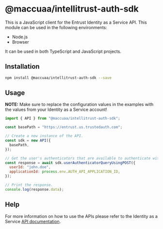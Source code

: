 # @maccuaa/intellitrust-auth-sdk

This is a JavaScript client for the Entrust Identity as a Service  API. This module can be used in the following environments:

- Node.js
- Browser

It can be used in both TypeScript and JavaScript projects.

## Installation

```bash
npm install @maccuaa/intellitrust-auth-sdk --save
```

## Usage

**NOTE:** Make sure to replace the configuration values in the examples with the values from your Identity as a Service account!

```javascript
import { API } from "@maccuaa/intellitrust-auth-sdk";

const basePath = "https://entrust.us.trustedauth.com";

// Create a new instance of the API.
const sdk = new API({
  basePath,
});

// Get the user's authenticators that are available to authenticate with
const response = await sdk.userAuthenticatorQueryUsingPOST({
  userId: "john.doe",
  applicationId: process.env.AUTH_API_APPLICATION_ID,
});

// Print the response.
console.log(response.data);
```

## Help

For more information on how to use the APIs please refer to the Identity as a Service [API documentation](https://entrust.us.trustedauth.com/help/developer).
